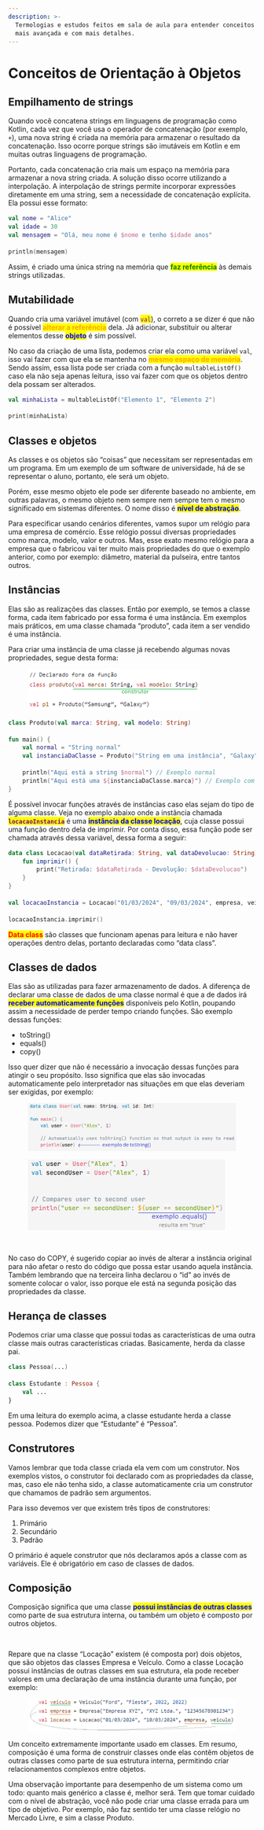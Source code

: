```yaml
---
description: >-
  Termologias e estudos feitos em sala de aula para entender conceitos de forma
  mais avançada e com mais detalhes.
---
```


# Conceitos de Orientação à Objetos

## Empilhamento de strings

Quando você concatena strings em linguagens de programação como Kotlin, cada vez que você usa o operador de concatenação (por exemplo, `+`), uma nova string é criada na memória para armazenar o resultado da concatenação. Isso ocorre porque strings são imutáveis em Kotlin e em muitas outras linguagens de programação.

Portanto, cada concatenação cria mais um espaço na memória para armazenar a nova string criada. A solução disso ocorre utilizando a interpolação. A interpolação de strings permite incorporar expressões diretamente em uma string, sem a necessidade de concatenação explícita. Ela possui esse formato:

```kotlin
val nome = "Alice"
val idade = 30
val mensagem = "Olá, meu nome é $nome e tenho $idade anos"

println(mensagem)
```

Assim, é criado uma única string na memória que <mark style="color:green;">**faz referência**</mark> às demais strings utilizadas.



## Mutabilidade

Quando cria uma variável imutável (com <mark style="color:purple;">`val`</mark>), o correto a se dizer é que não é possível <mark style="color:orange;">**alterar a referência**</mark> dela. Já adicionar, substituir ou alterar elementos desse <mark style="color:blue;">**objeto**</mark> é sim possível.

No caso da criação de uma lista, podemos criar ela como uma variável `val`, isso vai fazer com que ela se mantenha no <mark style="color:orange;">**mesmo espaço de memória**</mark>. Sendo assim, essa lista pode ser criada com a função `multableListOf()` caso ela não seja apenas leitura, isso vai fazer com que os objetos dentro dela possam ser alterados.

```kotlin
val minhaLista = multableListOf("Elemento 1", "Elemento 2")

print(minhaLista)
```



## Classes e objetos

As classes e os objetos são “coisas” que necessitam ser representadas em um programa. Em um exemplo de um software de universidade, há de se representar o aluno, portanto, ele será um objeto.

Porém, esse mesmo objeto ele pode ser diferente baseado no ambiente, em outras palavras, o mesmo objeto nem sempre nem sempre tem o mesmo significado em sistemas diferentes. O nome disso é <mark style="color:blue;">**nível de abstração**</mark>.

Para especificar usando cenários diferentes, vamos supor um relógio para uma empresa de comércio. Esse relógio possui diversas propriedades como marca, modelo, valor e outros. Mas, esse exato mesmo relógio para a empresa que o fabricou vai ter muito mais propriedades do que o exemplo anterior, como por exemplo: diâmetro, material da pulseira, entre tantos outros.



## Instâncias

Elas são as realizações das classes. Então por exemplo, se temos a classe forma, cada item fabricado por essa forma é uma instância. Em exemplos mais práticos, em uma classe chamada “produto”, cada item a ser vendido é uma instância.

Para criar uma instância de uma classe já recebendo algumas novas propriedades, segue desta forma:

<figure><img src="../../../.gitbook/assets/construtor de uma classe.png" alt=""><figcaption></figcaption></figure>

```kotlin
class Produto(val marca: String, val modelo: String)

fun main() {
    val normal = "String normal"
    val instanciaDaClasse = Produto("String em uma instância", "Galaxy")
    
    println("Aqui está a string $normal") // Exemplo normal
    println("Aqui está uma ${instanciaDaClasse.marca}") // Exemplo com instância
}
```

É possível invocar funções através de instâncias caso elas sejam do tipo de alguma classe. Veja no exemplo abaixo onde a instância chamada <mark style="color:purple;">**`locacaoInstancia`**</mark> é uma <mark style="color:blue;">**instância da classe locação**</mark>, cuja classe possui uma função dentro dela de imprimir. Por conta disso, essa função pode ser chamada através dessa variável, dessa forma a seguir:

```kotlin
data class Locacao(val dataRetirada: String, val dataDevolucao: String) {
    fun imprimir() {
        print("Retirada: $dataRetirada - Devolução: $dataDevolucao")
    }
}

val locacaoInstancia = Locacao("01/03/2024", "09/03/2024", empresa, veiculo)

locacaoInstancia.imprimir()
```

<mark style="color:red;">**Data class**</mark> são classes que funcionam apenas para leitura e não haver operações dentro delas, portanto declaradas como “data class”.



## Classes de dados

Elas são as utilizadas para fazer armazenamento de dados. A diferença de declarar uma classe de dados de uma classe normal é que a de dados irá <mark style="color:blue;">**receber automaticamente funções**</mark> disponíveis pelo Kotlin, poupando assim a necessidade de perder tempo criando funções. São exemplo dessas funções:

* toString()
* equals()
* copy()

Isso quer dizer que não é necessário a invocação dessas funções para atingir o seu propósito. Isso significa que elas são invocadas automaticamente pelo interpretador nas situações em que elas deveriam ser exigidas, por exemplo:

<figure><img src="../../../.gitbook/assets/instanciacao de classe.png" alt=""><figcaption></figcaption></figure>

<figure><img src="../../../.gitbook/assets/metodo equals (1).png" alt=""><figcaption></figcaption></figure>

<figure><img src="../../../.gitbook/assets/métodos herdados de data class.png" alt=""><figcaption></figcaption></figure>

No caso do COPY, é sugerido copiar ao invés de alterar a instância original para não afetar o resto do código que possa estar usando aquela instância. Também lembrando que na terceira linha declarou o “id” ao invés de somente colocar o valor, isso porque ele está na segunda posição das propriedades da classe.



## Herança de classes

Podemos criar uma classe que possui todas as características de uma outra classe mais outras características criadas. Basicamente, herda da classe pai.

```kotlin
class Pessoa(...)

class Estudante : Pessoa {
    val ...
}
```

Em uma leitura do exemplo acima, a classe estudante herda a classe pessoa. Podemos dizer que “Estudante” é “Pessoa”.



## Construtores

Vamos lembrar que toda classe criada ela vem com um construtor. Nos exemplos vistos, o construtor foi declarado com as propriedades da classe, mas, caso ele não tenha sido, a classe automaticamente cria um construtor que chamamos de padrão sem argumentos.

Para isso devemos ver que existem três tipos de construtores:

1. Primário
2. Secundário
3. Padrão

O primário é aquele construtor que nós declaramos após a classe com as variáveis. Ele é obrigatório em caso de classes de dados.



## Composição

Composição significa que uma classe <mark style="color:blue;">**possui instâncias de outras classes**</mark> como parte de sua estrutura interna, ou também um objeto é composto por outros objetos.

<figure><img src="../../../.gitbook/assets/heranças de classes.png" alt=""><figcaption></figcaption></figure>

Repare que na classe “Locação” existem (é composta por) dois objetos, que são objetos das classes Empresa e Veículo. Como a classe Locação possui instâncias de outras classes em sua estrutura, ela pode receber valores em uma declaração de uma instância durante uma função, por exemplo:

<figure><img src="../../../.gitbook/assets/instanciação com herança de classes.png" alt=""><figcaption></figcaption></figure>

Um conceito extremamente importante usado em classes. Em resumo, composição é uma forma de construir classes onde elas contêm objetos de outras classes como parte de sua estrutura interna, permitindo criar relacionamentos complexos entre objetos.

Uma observação importante para desempenho de um sistema como um todo: quanto mais genérico a classe é, melhor será. Tem que tomar cuidado com o nível de abstração, você não pode criar uma classe errada para um tipo de objetivo. Por exemplo, não faz sentido ter uma classe relógio no Mercado Livre, e sim a classe Produto.
